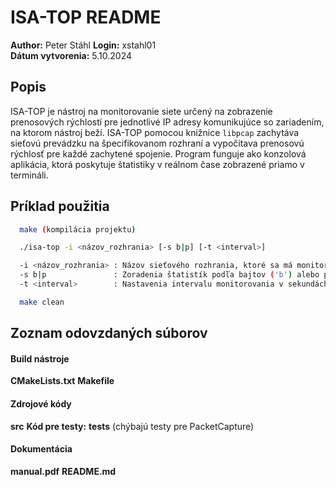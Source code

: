 # ISA-TOP README

**Author:** Peter Stáhl
**Login:** xstahl01  
**Dátum vytvorenia:** 5.10.2024  

## Popis
ISA-TOP je nástroj na monitorovanie siete určený na zobrazenie prenosových rýchlostí pre jednotlivé IP adresy komunikujúce so zariadením, na ktorom nástroj beží. ISA-TOP pomocou knižnice `libpcap` zachytáva sieťovú prevádzku na špecifikovanom rozhraní a vypočítava prenosovú rýchlosť pre každé zachytené spojenie. Program funguje ako konzolová aplikácia, ktorá poskytuje štatistiky v reálnom čase zobrazené priamo v termináli.


## Príklad použitia

```bash
  make (kompilácia projektu)

  ./isa-top -i <názov_rozhrania> [-s b|p] [-t <interval>]

  -i <názov_rozhrania> : Názov sieťového rozhrania, ktoré sa má monitorovať.
  -s b|p               : Zoradenia štatistík podľa bajtov ('b') alebo paketov ('p'). Predvolená hodnota sú bajty.
  -t <interval>        : Nastavenia intervalu monitorovania v sekundách. Predvolená hodnota je 1.

  make clean
```

## Zoznam odovzdaných súborov
#### Build nástroje
**CMakeLists.txt**
**Makefile**

#### Zdrojové kódy
**src**
**Kód pre testy:** **tests** (chýbajú testy pre PacketCapture)

#### Dokumentácia
**manual.pdf**
**README.md**